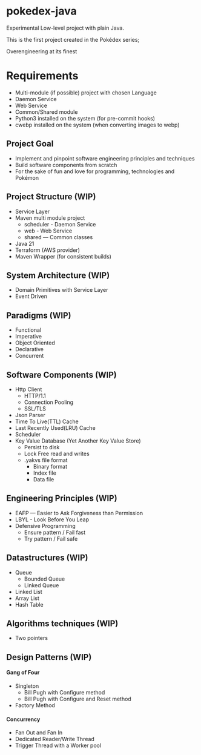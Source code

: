 # pokedex-java

Experimental Low-level project with plain Java.

This is the first project created in the Pokédex series;

Overengineering at its finest

# Requirements

- Multi-module (if possible) project with chosen Language
- Daemon Service
- Web Service
- Common/Shared module
- Python3 installed on the system (for pre-commit hooks)
- cwebp installed on the system (when converting images to webp)

## Project Goal

- Implement and pinpoint software engineering principles and techniques
- Build software components from scratch
- For the sake of fun and love for programming, technologies and Pokémon

## Project Structure (WIP)

- Service Layer
- Maven multi module project
    - scheduler - Daemon Service
    - web - Web Service
    - shared — Common classes
- Java 21
- Terraform (AWS provider)
- Maven Wrapper (for consistent builds)

## System Architecture (WIP)

- Domain Primitives with Service Layer
- Event Driven

## Paradigms (WIP)

- Functional
- Imperative
- Object Oriented
- Declarative
- Concurrent

## Software Components (WIP)

- Http Client
    - HTTP/1.1
    - Connection Pooling
    - SSL/TLS
- Json Parser
- Time To Live(TTL) Cache
- Last Recently Used(LRU) Cache
- Scheduler
- Key Value Database (Yet Another Key Value Store)
    - Persist to disk
    - Lock Free read and writes
    - .yakvs file format
        - Binary format
        - Index file
        - Data file

## Engineering Principles (WIP)

- EAFP — Easier to Ask Forgiveness than Permission
- LBYL - Look Before You Leap
- Defensive Programming
    - Ensure pattern / Fail fast
    - Try pattern / Fail safe

## Datastructures (WIP)

- Queue
    - Bounded Queue
    - Linked Queue
- Linked List
- Array List
- Hash Table

## Algorithms techniques (WIP)

- Two pointers

## Design Patterns (WIP)

#### Gang of Four

- Singleton
    - Bill Pugh with Configure method
    - Bill Pugh with Configure and Reset method
- Factory Method

#### Concurrency

- Fan Out and Fan In
- Dedicated Reader/Write Thread
- Trigger Thread with a Worker pool